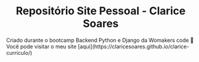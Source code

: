 <h1 align="center"> Repositório Site Pessoal - Clarice Soares </h1>
Criado durante o bootcamp Backend Python e Django da Womakers code
🔎 Você pode visitar o meu site [aqui](https://claricesoares.github.io/clarice-curriculo/)
